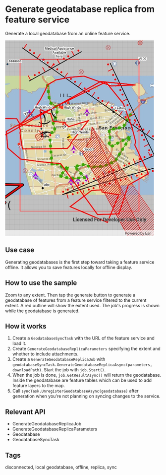 # Generate geodatabase replica from feature service

Generate a local geodatabase from an online feature service.

![Image of generate geodatabase replica from feature service](GenerateGeodatabaseReplica.jpg)

## Use case

Generating geodatabases is the first step toward taking a feature service offline. It allows you to save features locally for offline display.

## How to use the sample

Zoom to any extent. Then tap the generate button to generate a geodatabase of features from a feature service filtered to the current extent. A red outline will show the extent used. The job's progress is shown while the geodatabase is generated.

## How it works

1. Create a `GeodatabaseSyncTask` with the URL of the feature service and load it.
2. Create `GenerateGeodatabaseReplicaParameters` specifying the extent and whether to include attachments.
3. Create a `GenerateGeodatabaseReplicaJob` with `geodatabaseSyncTask.GenerateGeodatabaseReplicaAsync(parameters, downloadPath)`. Start the job with `job.Start()`.
4. When the job is done, `job.GetResultAsync()` will return the geodatabase. Inside the geodatabase are feature tables which can be used to add feature layers to the map.
5. Call `syncTask.UnregisterGeodatabaseAsync(geodatabase)` after generation when you're not planning on syncing changes to the service.

## Relevant API

* GenerateGeodatabaseReplicaJob
* GenerateGeodatabaseReplicaParameters
* Geodatabase
* GeodatabaseSyncTask

## Tags

disconnected, local geodatabase, offline, replica, sync
